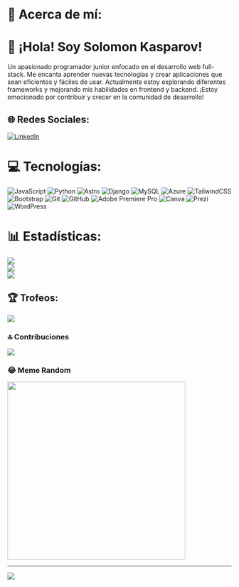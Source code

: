 # 💫 Acerca de mí:

<h1>👋 ¡Hola! Soy Solomon Kasparov!</h1>
Un apasionado programador junior enfocado en el desarrollo web full-stack. Me encanta aprender nuevas tecnologías y crear aplicaciones que sean eficientes y fáciles de usar. Actualmente estoy explorando diferentes frameworks y mejorando mis habilidades en frontend y backend. ¡Estoy emocionado por contribuir y crecer en la comunidad de desarrollo!<br>

## 🌐 Redes Sociales:
[![LinkedIn](https://img.shields.io/badge/LinkedIn-%230077B5.svg?logo=linkedin&logoColor=white)](https://www.linkedin.com/in/solomon-kasparov/)


# 💻 Tecnologías:
![JavaScript](https://img.shields.io/badge/javascript-%23323330.svg?style=for-the-badge&logo=javascript&logoColor=%23F7DF1E) ![Python](https://img.shields.io/badge/python-3670A0?style=for-the-badge&logo=python&logoColor=ffdd54) ![Astro](https://img.shields.io/badge/astro-%232C2052.svg?style=for-the-badge&logo=astro&logoColor=white) ![Django](https://img.shields.io/badge/django-%23092E20.svg?style=for-the-badge&logo=django&logoColor=white) ![MySQL](https://img.shields.io/badge/mysql-4479A1.svg?style=for-the-badge&logo=mysql&logoColor=white) ![Azure](https://img.shields.io/badge/azure-%230072C6.svg?style=for-the-badge&logo=microsoftazure&logoColor=white) ![TailwindCSS](https://img.shields.io/badge/tailwindcss-%2338B2AC.svg?style=for-the-badge&logo=tailwind-css&logoColor=white) ![Bootstrap](https://img.shields.io/badge/bootstrap-%238511FA.svg?style=for-the-badge&logo=bootstrap&logoColor=white) ![Git](https://img.shields.io/badge/git-%23F05033.svg?style=for-the-badge&logo=git&logoColor=white) ![GitHub](https://img.shields.io/badge/github-%23121011.svg?style=for-the-badge&logo=github&logoColor=white) ![Adobe Premiere Pro](https://img.shields.io/badge/Adobe%20Premiere%20Pro-9999FF.svg?style=for-the-badge&logo=Adobe%20Premiere%20Pro&logoColor=white) ![Canva](https://img.shields.io/badge/Canva-%2300C4CC.svg?style=for-the-badge&logo=Canva&logoColor=white) ![Prezi](https://img.shields.io/badge/Prezi-%23000000.svg?style=for-the-badge&logo=Prezi&logoColor=white) ![WordPress](https://img.shields.io/badge/WordPress-%23117AC9.svg?style=for-the-badge&logo=WordPress&logoColor=white)
# 📊 Estadísticas:
![](https://github-readme-stats.vercel.app/api?username=sk20011&theme=midnight-purple&hide_border=false&include_all_commits=true&count_private=true)<br/>
![](https://github-readme-streak-stats.herokuapp.com/?user=sk20011&theme=midnight-purple&hide_border=false)<br/>
![](https://github-readme-stats.vercel.app/api/top-langs/?username=sk20011&theme=midnight-purple&hide_border=false&include_all_commits=true&count_private=true&layout=compact)

## 🏆 Trofeos:
![](https://github-profile-trophy.vercel.app/?username=sk20011&theme=radical&no-frame=false&no-bg=false&margin-w=4)

### 🔝 Contribuciones
![](https://github-contributor-stats.vercel.app/api?username=sk20011&limit=5&theme=radical&combine_all_yearly_contributions=true)

### 😂 Meme Random
<img src='https://media.licdn.com/dms/image/C5622AQHeckC9uz2JHQ/feedshare-shrink_2048_1536/0/1661961812340?e=2147483647&v=beta&t=WUoIJvDHfN2MdjE2Ort0kDoFap38njNWqFabBHbo5EQ' style="height: 400px;"/>

---
[![](https://visitcount.itsvg.in/api?id=sk20011&icon=0&color=0)](https://visitcount.itsvg.in)

<!-- Proudly created with GPRM ( https://gprm.itsvg.in ) -->
